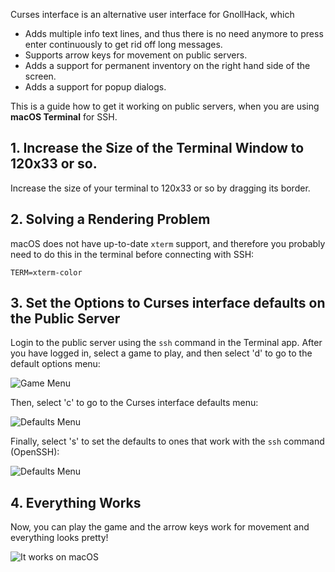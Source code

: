 Curses interface is an alternative user interface for GnollHack, which

- Adds multiple info text lines, and thus there is no need anymore to press enter continuously to get rid off long messages.
- Supports arrow keys for movement on public servers.
- Adds a support for permanent inventory on the right hand side of the screen.
- Adds a support for popup dialogs.

This is a guide how to get it working on public servers, when you are using **macOS Terminal** for SSH.

## 1. Increase the Size of the Terminal Window to 120x33 or so.

Increase the size of your terminal to 120x33 or so by dragging its border.

## 2. Solving a Rendering Problem

macOS does not have up-to-date `xterm` support, and therefore you probably need to do this in the terminal before connecting with SSH:

`TERM=xterm-color`

## 3. Set the Options to Curses interface defaults on the Public Server

Login to the public server using the `ssh` command in the Terminal app. After you have logged in, select a game to play, and then select 'd' to go to the default options menu:

![Game Menu](https://images.gnollhack.com/wiki/Curses/interface2/gamemenu-red.png)

Then, select 'c' to go to the Curses interface defaults menu:

![Defaults Menu](https://images.gnollhack.com/wiki/Curses/interface2/defaults-menu-red.png)

Finally, select 's' to set the defaults to ones that work with the `ssh` command (OpenSSH):

![Defaults Menu](https://images.gnollhack.com/wiki/Curses/interface2/curses-defaults-menu-red-ssh.png)

## 4. Everything Works

Now, you can play the game and the arrow keys work for movement and everything looks pretty!

![It works on macOS](https://images.gnollhack.com/wiki/Curses/curses-linux-works.png)
